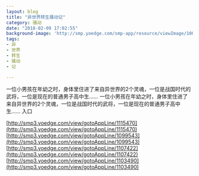 ```yaml
---
layout: blog
title: "异世界转生骚动记"
category: 骚动
date: "2018-02-09 17:02:55"
background-image: 'http://smp.yoedge.com/smp-app/resource/viewImage/1001459appline.png'
tags:
- 异
- 世界
- 转生
- 骚动
- 记

---
```

一位小男孩在年幼之时，身体里住进了来自异世界的2个灵魂，一位是战国时代的武将，一位是现在的普通男子高中生……
一位小男孩在年幼之时，身体里住进了来自异世界的2个灵魂，一位是战国时代的武将，一位是现在的普通男子高中生……
入口

[http://smp3.yoedge.com/view/gotoAppLine/1115470](http://smp3.yoedge.com/view/gotoAppLine/1115470)
[http://smp3.yoedge.com/view/gotoAppLine/1099543](http://smp3.yoedge.com/view/gotoAppLine/1099543)
[http://smp3.yoedge.com/view/gotoAppLine/1107422](http://smp3.yoedge.com/view/gotoAppLine/1107422)
[http://smp3.yoedge.com/view/gotoAppLine/1103490](http://smp3.yoedge.com/view/gotoAppLine/1103490)

        

